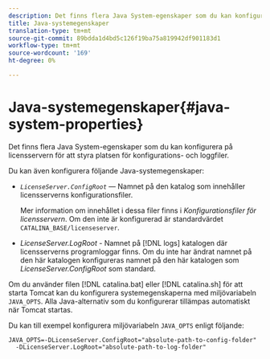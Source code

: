 ```yaml
---
description: Det finns flera Java System-egenskaper som du kan konfigurera på licensservern för att styra platsen för konfigurations- och loggfiler.
title: Java-systemegenskaper
translation-type: tm+mt
source-git-commit: 89bdda1d4bd5c126f19ba75a819942df901183d1
workflow-type: tm+mt
source-wordcount: '169'
ht-degree: 0%

---
```



# Java-systemegenskaper{#java-system-properties}

Det finns flera Java System-egenskaper som du kan konfigurera på licensservern för att styra platsen för konfigurations- och loggfiler.

Du kan även konfigurera följande Java-systemegenskaper:

* *`LicenseServer.ConfigRoot`* — Namnet på den katalog som innehåller licensserverns konfigurationsfiler.

   Mer information om innehållet i dessa filer finns i *Konfigurationsfiler för licensservern*. Om den inte är konfigurerad är standardvärdet `CATALINA_BASE/licenseserver`.

* *LicenseServer.LogRoot*  - Namnet på  [!DNL logs] katalogen där licensserverns programloggar finns. Om du inte har ändrat namnet på den här katalogen konfigureras namnet på den här katalogen som *LicenseServer.ConfigRoot* som standard.

Om du använder filen [!DNL catalina.bat] eller [!DNL catalina.sh] för att starta Tomcat kan du konfigurera systemegenskaperna med miljövariabeln `JAVA_OPTS`. Alla Java-alternativ som du konfigurerar tillämpas automatiskt när Tomcat startas.

Du kan till exempel konfigurera miljövariabeln `JAVA_OPTS` enligt följande:

```
JAVA_OPTS=-DLicenseServer.ConfigRoot="absolute-path-to-config-folder" 
  -DLicenseServer.LogRoot="absolute-path-to-log-folder"
```

